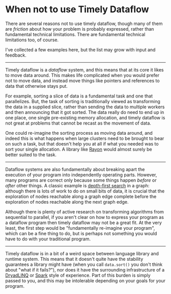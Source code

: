 # When not to use Timely Dataflow

There are several reasons not to use timely dataflow, though many of them are *friction* about how your problem is probably expressed, rather than fundamental technical limitations. There are fundamental technical limitations too, of course. 

I've collected a few examples here, but the list may grow with input and feedback.

---

Timely dataflow is a *dataflow* system, and this means that at its core it likes to move data around. This makes life complicated when you would prefer not to move data, and instead move things like pointers and references to data that otherwise stays put.

For example, sorting a slice of data is a fundamental task and one that parallelizes. But, the task of sorting is traditionally viewed as transforming the data in a supplied slice, rather than sending the data to multiple workers and then announcing that it got sorted. The data really do need to end up in one place, one single pre-existing memory allocation, and timely dataflow is not great at problems that cannot be recast as the movement of data.

One could re-imagine the sorting process as moving data around, and indeed this is what happens when large clusters need to be brought to bear on such a task, but that doesn't help you at all if what you needed was to sort your single allocation. A library like [Rayon](https://github.com/nikomatsakis/rayon) would almost surely be better suited to the task.

---

Dataflow systems are also fundamentally about breaking apart the execution of your program into independently operating parts. However, many programs are correct only because some things happen *before* or *after* other things. A classic example is [depth-first search](https://en.wikipedia.org/wiki/Depth-first_search) in a graph: although there is lots of work to do on small bits of data, it is crucial that the exploration of nodes reachable along a graph edge complete before the exploration of nodes reachable along the next graph edge.

Although there is plenty of active research on transforming algorithms from sequential to parallel, if you aren't clear on how to express your program as a dataflow program then timely dataflow may not be a great fit. At the very least, the first step would be "fundamentally re-imagine your program", which can be a fine thing to do, but is perhaps not something you would have to do with your traditional program.

---

Timely dataflow is in a bit of a weird space between language library and runtime system. This means that it doesn't quite have the stability guarantees a library might have (when you call `data.sort()` you don't think about "what if it fails?"), nor does it have the surrounding infrastructure of a [DryadLINQ](https://www.microsoft.com/en-us/research/project/dryadlinq/) or [Spark](https://spark.apache.org) style of experience. Part of this burden is simply passed to you, and this may be intolerable depending on your goals for your program.
